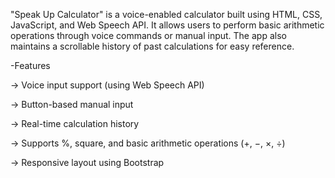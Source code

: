 
"Speak Up Calculator" is a voice-enabled calculator built using HTML, CSS, JavaScript, and Web Speech API. It allows users to perform basic arithmetic operations through voice commands or manual input. The app also maintains a scrollable history of past calculations for easy reference.

-Features

  -> Voice input support (using Web Speech API)

  -> Button-based manual input

  -> Real-time calculation history

  -> Supports %, square, and basic arithmetic operations (+, −, ×, ÷)

  -> Responsive layout using Bootstrap
